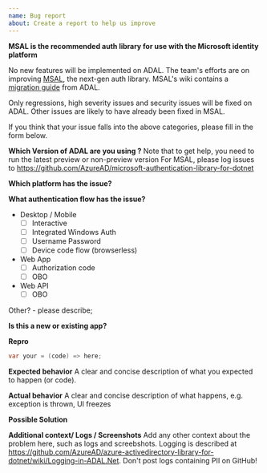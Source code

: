 ```yaml
---
name: Bug report
about: Create a report to help us improve
---
```


**MSAL is the recommended auth library for use with the Microsoft identity platform**

No new features will be implemented on ADAL. The team's efforts are on improving [MSAL](https://github.com/AzureAD/microsoft-authentication-library-for-dotnet), the next-gen auth library. MSAL's wiki contains a [migration guide](https://github.com/AzureAD/microsoft-authentication-library-for-dotnet/wiki/Adal-to-Msal) from ADAL.

Only regressions, high severity issues and security issues will be fixed on ADAL. Other issues are likely to have already been fixed in MSAL. 

If you think that your issue falls into the above categories, please fill in the form below.

**Which Version of ADAL are you using ?**
Note that to get help, you need to run the latest preview or non-preview version
For MSAL, please log issues to https://github.com/AzureAD/microsoft-authentication-library-for-dotnet
<!-- E.g. ADAL 3.19.8, ADAL 4.7.0-preview -->

**Which platform has the issue?**
<!-- Ex: net45, netcore, UWP, xamarin android, xamarin iOS -->

**What authentication flow has the issue?**
* Desktop / Mobile
    * [ ] Interactive
    * [ ] Integrated Windows Auth
    * [ ] Username Password
    * [ ] Device code flow (browserless)
* Web App
    * [ ] Authorization code
    * [ ] OBO
* Web API
    * [ ] OBO

Other? - please describe;

**Is this a new or existing app?**
<!-- Ex:
a. The app is in production, and I have upgraded to a new version of ADAL
b. The app is in production, uses the same version of ADAL, but started seeing this issue
c. This is a new app or experiment
-->

**Repro**

```csharp
var your = (code) => here;
```

**Expected behavior**
A clear and concise description of what you expected to happen (or code).

**Actual behavior**
A clear and concise description of what happens, e.g. exception is thrown, UI freezes  

**Possible Solution**
<!--- Only if you have suggestions on a fix for the bug -->

**Additional context/ Logs / Screenshots**
Add any other context about the problem here, such as logs and screebshots. Logging is described at https://github.com/AzureAD/azure-activedirectory-library-for-dotnet/wiki/Logging-in-ADAL.Net. Don't post logs containing PII on GitHub!
